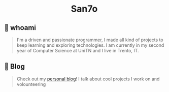 <h1 align="center">San7o</h1>

## 👋 whoami
> I'm a driven and passionate programmer, I made all kind of projects to keep learning and exploring technologies.
> I am currently in my second year of Computer Science at UniTN and I live in Trento, IT.

## 📖 Blog
> Check out my [personal blog](https://unavitaunviaggio.netlify.app/)! I talk about cool projects I work on and volounteering
